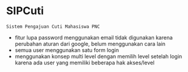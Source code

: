 # SIPCuti
    Sistem Pengajuan Cuti Mahasiswa PNC

- fitur lupa password menggunakan email tidak digunakan karena perubahan aturan dari google, belum menggunakan cara lain
- semua user menggunakan satu form login
- menggunakan konsep multi level dengan memilih level setelah login karena ada user yang memiliki beberapa hak akses/level
